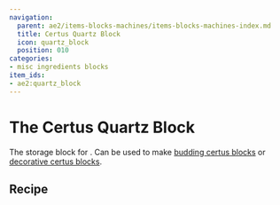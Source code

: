 ```yaml
---
navigation:
  parent: ae2/items-blocks-machines/items-blocks-machines-index.md
  title: Certus Quartz Block
  icon: quartz_block
  position: 010
categories:
- misc ingredients blocks
item_ids:
- ae2:quartz_block
---
```


# The Certus Quartz Block

<BlockImage id="quartz_block" scale="8" />

The storage block for <ItemLink id="certus_quartz_crystal" />. Can be used to make [budding certus blocks](budding_certus.md)
or [decorative certus blocks](decorative_certus.md).

## Recipe

<RecipeFor id="quartz_block" />
